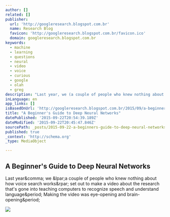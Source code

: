 ```yaml
---
author: []
related: []
publisher:
  url: 'http://googleresearch.blogspot.com.br'
  name: Research Blog
  favicon: 'http://googleresearch.blogspot.com.br/favicon.ico'
  domain: googleresearch.blogspot.com.br
keywords:
  - machine
  - learning
  - questions
  - neural
  - video
  - voice
  - curious
  - google
  - olah
  - greg
description: "Last year, we (a couple of people who knew nothing about how voice search works) set out to make a video about the research that's gone into teaching computers to recognize speech and understand language. Making the video was eye-opening and brain-opening."
inLanguage: en
app_links: []
isBasedOnUrl: 'http://googleresearch.blogspot.com.br/2015/09/a-beginners-guide-to-deep-neural.html'
title: "A Beginner's Guide to Deep Neural Networks"
datePublished: '2015-09-22T20:54:39.189Z'
dateModified: '2015-09-22T20:45:47.846Z'
sourcePath: _posts/2015-09-22-a-beginners-guide-to-deep-neural-networks.md
published: true
_context: 'http://schema.org'
_type: MediaObject

---
```

<article style=""><h1>A Beginner's Guide to Deep Neural Networks</h1><p>Last year&amp;comma; we &amp;lpar;a couple of people who knew nothing about how voice search works&amp;rpar; set out to make a video about the research that's gone into teaching computers to recognize speech and understand language&amp;period; Making the video was eye-opening and brain-opening&amp;period;</p><img src="https://img.youtube.com/vi/bHvf7Tagt18/default.jpg" /></article>
